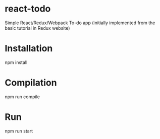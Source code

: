 # react-todo
Simple React/Redux/Webpack To-do app (initially implemented from the basic tutorial in Redux website)

# Installation
npm install
# Compilation
npm run compile
# Run
npm run start
